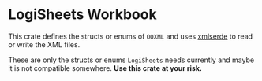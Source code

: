 # LogiSheets Workbook

This crate defines the structs or enums of `OOXML` and uses [xmlserde](https://github.com/ImJeremyHe/xmlserde) to read or write the XML files.

These are only the structs or enums `LogiSheets` needs currently and maybe it is not compatible somewhere. **Use this crate at your risk.**
